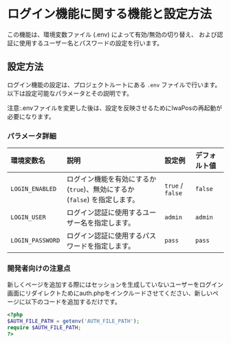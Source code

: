 # ログイン機能に関する機能と設定方法

この機能は、環境変数ファイル (.env) によって有効/無効の切り替え、
および認証に使用するユーザー名とパスワードの設定を行います。

## 設定方法

ログイン機能の設定は、プロジェクトルートにある `.env` ファイルで行います。
以下は設定可能なパラメータとその説明です。

注意:.envファイルを変更した後は、設定を反映させるためにIwaPosの再起動が必要になります。

### パラメータ詳細

| 環境変数名       | 説明                                                                       | 設定例           | デフォルト値 |
| :--------------- | :------------------------------------------------------------------------- | :--------------- | :----------- |
| `LOGIN_ENABLED`  | ログイン機能を有効にするか (`true`)、無効にするか (`false`) を指定します。 | `true` / `false` | `false`      |
| `LOGIN_USER`     | ログイン認証に使用するユーザー名を指定します。                             | `admin`          | `admin`      |
| `LOGIN_PASSWORD` | ログイン認証に使用するパスワードを指定します。                             | `pass`           | `pass`       |

### 開発者向けの注意点

新しくページを追加する際にはセッションを生成していないユーザーをログイン画面にリダイレクトためにauth.phpをインクルードさせてください、新しいページに以下のコードを追加するだけです。

```php
<?php
$AUTH_FILE_PATH = getenv('AUTH_FILE_PATH');
require $AUTH_FILE_PATH;
?>
```
